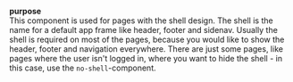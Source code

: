 **purpose**  
This component is used for pages with the shell design. The shell is the name for a default app frame like header, footer and sidenav. Usually the shell is required on most of the pages, because you would like to show the header, footer and navigation everywhere. There are just some pages, like pages where the user isn't logged in, where you want to hide the shell - in this case, use the `no-shell`-component.